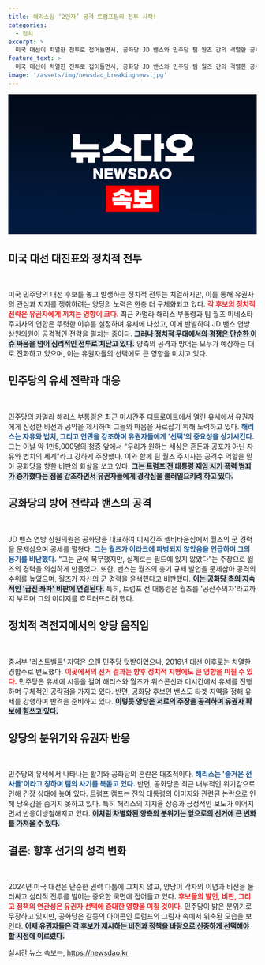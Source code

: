 ```yaml
---
title: 해리스팀 ‘2인자’ 공격 트럼프팀의 전투 시작!
categories:
  - 정치
excerpt: >
  미국 대선이 치열한 전투로 접어들면서, 공화당 JD 밴스와 민주당 팀 월즈 간의 격렬한 공세가 시작됐다. 민주당은 해리스 부통령의 활력을 바탕으로 공격적이고 기쁜 분위기를 자아내는 반면, 트럼프는 혼란과 불만이 가득한 모습이다.
feature_text: >
  미국 대선이 치열한 전투로 접어들면서, 공화당 JD 밴스와 민주당 팀 월즈 간의 격렬한 공세가 시작됐다. 민주당은 해리스 부통령의 활력을 바탕으로 공격적이고 기쁜 분위기를 자아내는 반면, 트럼프는 혼란과 불만이 가득한 모습이다.
image: '/assets/img/newsdao_breakingnews.jpg'
---
```


<p><img src="/assets/img/newsdao_breakingnews.jpg" alt="ranknews 속보" /></p>

<h2 data-ke-size="size26">미국 대선 대진표와 정치적 전투</h2>

<p data-ke-size="size16">&nbsp;</p>

<p>미국 민주당의 대선 후보를 놓고 발생하는 정치적 전투는 치열하지만, 이를 통해 유권자의 관심과 지지를 쟁취하려는 양당의 노력은 한층 더 구체화되고 있다. <b><span style="color: #ee2323;">각 후보의 정치적 전략은 유권자에게 끼치는 영향이 크다.</span></b> 최근 카멀라 해리스 부통령과 팀 월즈 미네소타 주지사의 연합은 뚜렷한 이슈를 설정하며 유세에 나섰고, 이에 반발하여 JD 밴스 연방 상원의원이 공격적인 전략을 펼치는 중이다. <b><span style="background-color: #21538527;">그러나 정치적 무대에서의 경쟁은 단순한 이슈 싸움을 넘어 심리적인 전투로 치닫고 있다.</span></b> 양측의 공격과 방어는 모두가 예상하는 대로 진화하고 있으며, 이는 유권자들의 선택에도 큰 영향을 미치고 있다.</p>

<h2 data-ke-size="size26">민주당의 유세 전략과 대응</h2>

<p data-ke-size="size16">&nbsp;</p>

<p>민주당의 카멀라 해리스 부통령은 최근 미시간주 디트로이트에서 열린 유세에서 유권자에게 진정한 비전과 공약을 제시하며 그들의 마음을 사로잡기 위해 노력하고 있다. <b><span style="color: #1a5490;">해리스는 자유와 법치, 그리고 연민을 강조하며 유권자들에게 '선택'의 중요성을 상기시킨다.</span></b> 그는 이날 약 1만5,000명의 청중 앞에서 "우리가 원하는 세상은 혼돈과 공포가 아닌 자유와 법치의 세계"라고 강하게 주장했다. 이와 함께 팀 월즈 주지사는 공격수 역할을 맡아 공화당을 향한 비판의 화살을 쏘고 있다. <b><span style="background-color: #21538527;">그는 트럼프 전 대통령 재임 시기 폭력 범죄가 증가했다는 점을 강조하면서 유권자들에게 경각심을 불러일으키려 하고 있다.</span></b></p>

<h2 data-ke-size="size26">공화당의 방어 전략과 밴스의 공격</h2>

<p data-ke-size="size16">&nbsp;</p>

<p>JD 밴스 연방 상원의원은 공화당을 대표하여 미시간주 셸비타운십에서 월즈의 군 경력을 문제삼으며 공세를 펼쳤다. <b><span style="color: #1a5490;">그는 월즈가 이라크에 파병되지 않았음을 언급하며 그의 용기를 비난했다.</span></b> “그는 군에 복무했지만, 실제로는 필드에 있지 않았다”는 주장으로 월즈의 경력을 의심하게 만들었다. 또한, 밴스는 월즈의 총기 규제 발언을 문제삼아 공격의 수위를 높였으며, 월즈가 자신의 군 경력을 윤색했다고 비판했다. <b><span style="background-color: #21538527;">이는 공화당 측의 지속적인 '급진 좌파' 비판에 연결된다.</span></b> 특히, 트럼프 전 대통령은 월즈를 '공산주의자'라고까지 부르며 그의 이미지를 흐트러뜨리려 했다.</p>

<h2 data-ke-size="size26">정치적 격전지에서의 양당 움직임</h2>

<p data-ke-size="size16">&nbsp;</p>

<p>중서부 '러스트벨트' 지역은 오랜 민주당 텃밭이었으나, 2016년 대선 이후로는 치열한 경합주로 변모했다. <b><span style="color: #ee2323;">이곳에서의 선거 결과는 향후 정치적 지형에도 큰 영향을 미칠 수 있다.</span></b> 민주당은 유세에 시동을 걸어 해리스와 월즈가 위스콘신과 미시간에서 유세를 진행하며 구체적인 공략점을 가지고 있다. 반면, 공화당 후보인 밴스도 타겟 지역을 정해 유세를 강행하며 반격을 준비하고 있다. <b><span style="background-color: #21538527;">이렇듯 양당은 서로의 주장을 공격하며 유권자 확보에 힘쓰고 있다.</span></b></p>

<h2 data-ke-size="size26">양당의 분위기와 유권자 반응</h2>

<p data-ke-size="size16">&nbsp;</p>

<p>민주당의 유세에서 나타나는 활기와 공화당의 혼란은 대조적이다. <b><span style="color: #1a5490;">해리스는 '즐거운 전사들'이라고 칭하며 팀의 사기를 북돋고 있다.</span></b> 반면, 공화당은 최근 내부적인 위기감으로 인해 긴장 상태에 놓여 있다. 트럼프 캠프는 전임 대통령의 이미지와 관련된 논란으로 인해 당혹감을 숨기지 못하고 있다. 특히 해리스의 지지율 상승과 긍정적인 보도가 이어지면서 반응이냉철해지고 있다. <b><span style="background-color: #21538527;">이처럼 차별화된 양측의 분위기는 앞으로의 선거에 큰 변화를 가져올 수 있다.</span></b></p>

<h2 data-ke-size="size26">결론: 향후 선거의 성격 변화</h2>

<p data-ke-size="size16">&nbsp;</p>

<p>2024년 미국 대선은 단순한 권력 다툼에 그치지 않고, 양당이 각자의 이념과 비전을 둘러싸고 심리적 전투를 벌이는 중요한 국면에 접어들고 있다. <b><span style="color: #ee2323;">후보들의 발언, 비판, 그리고 정책의 연관성은 유권자 선택에 중대한 영향을 미칠 것이다.</span></b> 민주당이 밝은 분위기로 무장하고 있지만, 공화당은 갈등의 아이콘인 트럼프의 그림자 속에서 위축된 모습을 보인다. <b><span style="background-color: #21538527;">이제 유권자들은 각 후보가 제시하는 비전과 정책을 바탕으로 신중하게 선택해야 할 시점에 이르렀다.</span></b> </p>
실시간 뉴스 속보는, <a href="https://newsdao.kr" rel="dofollow">https://newsdao.kr</a>



